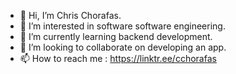 - 👋 Hi, I’m Chris Chorafas. 
- 👀 I’m interested in software software engineering. 
- 🌱 I’m currently learning backend development. 
- 💞️ I’m looking to collaborate on developing an app. 
- 📫 How to reach me : https://linktr.ee/cchorafas

<!---
Coraface/Coraface is a ✨ special ✨ repository because its `README.md` (this file) appears on your GitHub profile.
You can click the Preview link to take a look at your changes.
--->
